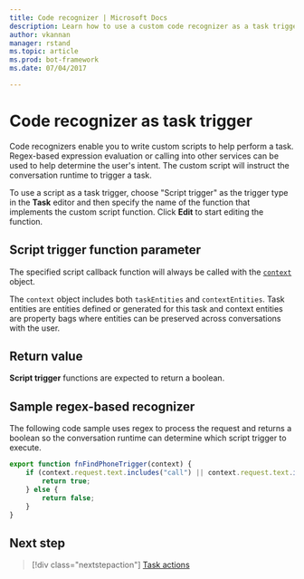 ```yaml
---
title: Code recognizer | Microsoft Docs
description: Learn how to use a custom code recognizer as a task trigger.
author: vkannan
manager: rstand
ms.topic: article
ms.prod: bot-framework
ms.date: 07/04/2017

---
```


# Code recognizer as task trigger

Code recognizers enable you to write custom scripts to help perform a task. Regex-based expression evaluation or calling into other services can be used to help determine the user's intent. The custom script will instruct the conversation runtime to trigger a task. 

To use a script as a task trigger, choose "Script trigger" as the trigger type in the **Task** editor and then specify the name of the function that implements the custom script function. Click **Edit** to start editing the function. 

## Script trigger function parameter

The specified script callback function will always be called with the [`context`](conversation-designer-context-object.md) object.

The `context` object includes both `taskEntities` and `contextEntities`. Task entities are entities defined or generated for this task and context entities are property bags where entities can be preserved across conversations with the user.

## Return value

**Script trigger** functions are expected to return a boolean.

## Sample regex-based recognizer
The following code sample uses regex to process the request and returns a boolean so the conversation runtime can determine which script trigger to execute.

```javascript
export function fnFindPhoneTrigger(context) {
    if (context.request.text.includes("call") || context.request.text.includes("ring")) {
        return true;
    } else {
        return false;
    }
} 
```

## Next step
> [!div class="nextstepaction"]
> [Task actions](conversation-designer-actions.md)
